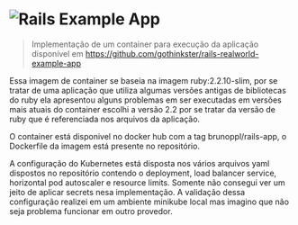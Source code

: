 # ![Rails Example App](project-logo.png)

> Implementação de um container para execução da aplicação disponível em https://github.com/gothinkster/rails-realworld-example-app

Essa imagem de container se baseia na imagem ruby:2.2.10-slim, por se tratar de uma aplicação que utiliza algumas versões antigas de bibliotecas do ruby ela apresentou alguns problemas em ser executadas em versões mais atuais do container escolhi a versão 2.2 por se tratar da versão de ruby que é referenciada nos arquivos da aplicação. 

O container está disponivel no docker hub com a tag brunoppl/rails-app, o Dockerfile da imagem está presente no repositório.

A configuração do Kubernetes está disposta nos vários arquivos yaml dispostos no repositório contendo o deployment, load balancer service, horizontal pod autoscaler e resource limits. Somente não consegui ver um jeito de aplicar secrets nesa implementação. A validação dessa configuração realizei em um ambiente minikube local mas imagino que não seja problema funcionar em outro provedor.







